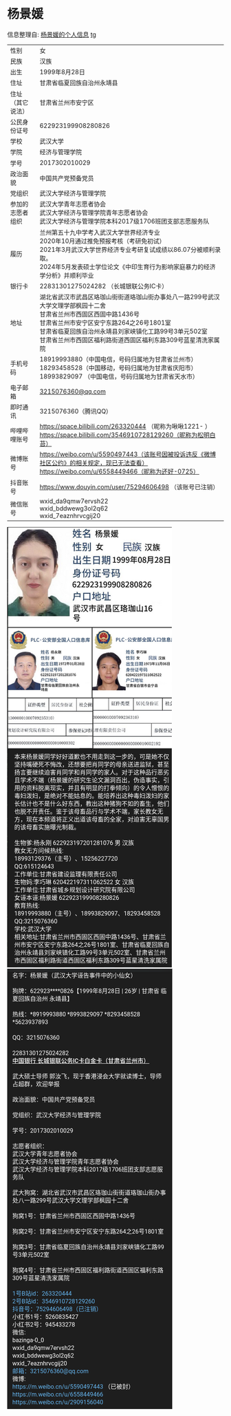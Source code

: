 # 杨景媛

信息整理自:
[杨景媛的个人信息](https://github.com/zouzhekang/YJYpaper/issues/76)
[tg](https://t.me/zhinared/8145)

| | |
| --- | --- |
| 性别	| 女 |
| 民族 | 汉族 |
| 出生 | 1999年8月28日 |
| 住址 | 甘肃省临夏回族自治州永靖县 |
| 住址（其它说法） | 甘肃省兰州市安宁区 |
| 公民身份证号 | 622923199908280826 |
| 学校 | 武汉大学 |
| 学院 | 经济与管理学院 |
| 学号 | 2017302010029 |
| 政治面貌 | 中国共产党预备党员 |
| 党组织 | 武汉大学经济与管理学院 |
| 参加的志愿者组织 | 武汉大学青年志愿者协会 </br>武汉大学经济与管理学院青年志愿者协会 </br> 武汉大学经济与管理学院本科2017级1706班团支部志愿服务队 |
| 履历 | 兰州第五十九中学考入武汉大学世界经济专业 </br> 2020年10月通过推免预报考核（考研免初试） </br> 2021年3月武汉大学世界经济专业考研复试成绩以86.07分被顺利录取。</br> 2024年5月发表硕士学位论文《中印生育行为影响家庭暴力的经济学分析》并顺利毕业 |
| 银行卡 | 22831301275024282 （长城银联公务IC卡） |
| 地址 | 湖北省武汉市武昌区珞珈山街街道珞珈山街办事处八一路299号武汉大学文理学部枫园十二舍 </br> 甘肃省兰州市西固区西固中路1436号 </br> 甘肃省兰州市安宁区安宁东路264之26号1801室 </br> 甘肃省临夏回族自治州永靖县刘家峡镇化工路99号3单元502室 </br> 甘肃省兰州市西固区福利路街道西固区福利东路309号蓝星清洗家属院 |
| 手机号码 | 18919993880（中国电信，号码归属地为甘肃省兰州市）</br> 18293458528（中国移动，号码归属地为甘肃省庆阳市）</br> 18993829097 （中国电信，号码归属地为甘肃省天水市） |
| 电子邮箱 | 3215076360@qq.com |
| 即时通讯 | 3215076360（腾讯QQ） |
| 哔哩哔哩账号 | https://space.bilibili.com/263320444 （昵称为啾啾1221- ）</br> https://space.bilibili.com/3546910728129260（昵称为松明白苔） |
| 微博账号 | https://weibo.com/u/5590497443（该账号因被投诉违反《微博社区公约》的相关规定，现已无法查看）</br> https://weibo.com/u/6558449466（昵称为还好-0725） |
| 抖音账号 | https://www.douyin.com/user/75294606498 （该账号已注销） |
| 微信账号 | wxid_da9qmw7ervsh22</br> wxid_bddwewg3ol2q62 </br> wxid_7eaznhrvcgij20 |

![1](1.png)
![2](2.png)
